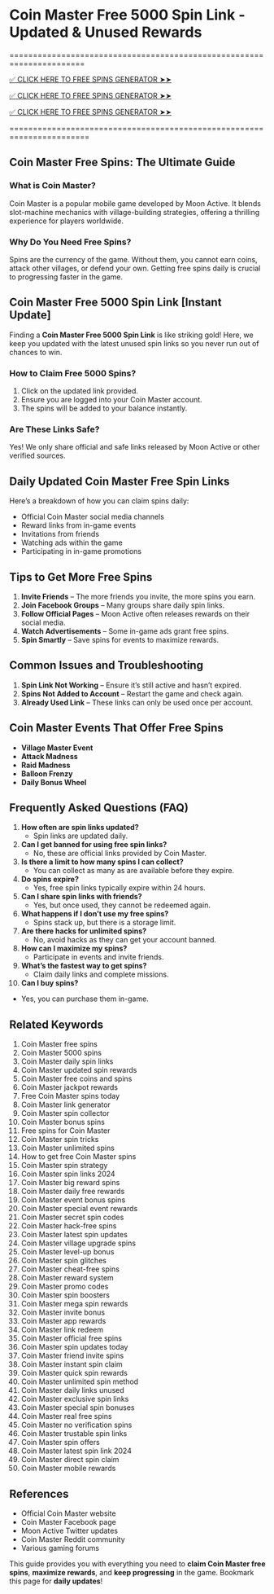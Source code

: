 # Coin Master Free 5000 Spin Link - Updated & Unused Rewards

======================================================================

[✅ CLICK HERE TO FREE SPINS GENERATOR ➤➤  ](https://www.chcare24.com/allgiftcard/)

[✅ CLICK HERE TO FREE SPINS GENERATOR ➤➤  ](https://www.chcare24.com/allgiftcard/)

[✅ CLICK HERE TO FREE SPINS GENERATOR ➤➤  ](https://www.chcare24.com/allgiftcard/)

=======================================================================

## Coin Master Free Spins: The Ultimate Guide

### What is Coin Master?
Coin Master is a popular mobile game developed by Moon Active. It blends slot-machine mechanics with village-building strategies, offering a thrilling experience for players worldwide.

### Why Do You Need Free Spins?
Spins are the currency of the game. Without them, you cannot earn coins, attack other villages, or defend your own. Getting free spins daily is crucial to progressing faster in the game.

## Coin Master Free 5000 Spin Link [Instant Update]
Finding a **Coin Master Free 5000 Spin Link** is like striking gold! Here, we keep you updated with the latest unused spin links so you never run out of chances to win.

### How to Claim Free 5000 Spins?
1. Click on the updated link provided.
2. Ensure you are logged into your Coin Master account.
3. The spins will be added to your balance instantly.

### Are These Links Safe?
Yes! We only share official and safe links released by Moon Active or other verified sources.

## Daily Updated Coin Master Free Spin Links
Here’s a breakdown of how you can claim spins daily:
- Official Coin Master social media channels
- Reward links from in-game events
- Invitations from friends
- Watching ads within the game
- Participating in in-game promotions

## Tips to Get More Free Spins
1. **Invite Friends** – The more friends you invite, the more spins you earn.
2. **Join Facebook Groups** – Many groups share daily spin links.
3. **Follow Official Pages** – Moon Active often releases rewards on their social media.
4. **Watch Advertisements** – Some in-game ads grant free spins.
5. **Spin Smartly** – Save spins for events to maximize rewards.

## Common Issues and Troubleshooting
1. **Spin Link Not Working** – Ensure it’s still active and hasn’t expired.
2. **Spins Not Added to Account** – Restart the game and check again.
3. **Already Used Link** – These links can only be used once per account.

## Coin Master Events That Offer Free Spins
- **Village Master Event**
- **Attack Madness**
- **Raid Madness**
- **Balloon Frenzy**
- **Daily Bonus Wheel**

## Frequently Asked Questions (FAQ)
1. **How often are spin links updated?**
   - Spin links are updated daily.
2. **Can I get banned for using free spin links?**
   - No, these are official links provided by Coin Master.
3. **Is there a limit to how many spins I can collect?**
   - You can collect as many as are available before they expire.
4. **Do spins expire?**
   - Yes, free spin links typically expire within 24 hours.
5. **Can I share spin links with friends?**
   - Yes, but once used, they cannot be redeemed again.
6. **What happens if I don’t use my free spins?**
   - Spins stack up, but there is a storage limit.
7. **Are there hacks for unlimited spins?**
   - No, avoid hacks as they can get your account banned.
8. **How can I maximize my spins?**
   - Participate in events and invite friends.
9. **What’s the fastest way to get spins?**
   - Claim daily links and complete missions.
10. **Can I buy spins?**
   - Yes, you can purchase them in-game.

## Related Keywords
1. Coin Master free spins
2. Coin Master 5000 spins
3. Coin Master daily spin links
4. Coin Master updated spin rewards
5. Coin Master free coins and spins
6. Coin Master jackpot rewards
7. Free Coin Master spins today
8. Coin Master link generator
9. Coin Master spin collector
10. Coin Master bonus spins
11. Free spins for Coin Master
12. Coin Master spin tricks
13. Coin Master unlimited spins
14. How to get free Coin Master spins
15. Coin Master spin strategy
16. Coin Master spin links 2024
17. Coin Master big reward spins
18. Coin Master daily free rewards
19. Coin Master event bonus spins
20. Coin Master special event rewards
21. Coin Master secret spin codes
22. Coin Master hack-free spins
23. Coin Master latest spin updates
24. Coin Master village upgrade spins
25. Coin Master level-up bonus
26. Coin Master spin glitches
27. Coin Master cheat-free spins
28. Coin Master reward system
29. Coin Master promo codes
30. Coin Master spin boosters
31. Coin Master mega spin rewards
32. Coin Master invite bonus
33. Coin Master app rewards
34. Coin Master link redeem
35. Coin Master official free spins
36. Coin Master spin updates today
37. Coin Master friend invite spins
38. Coin Master instant spin claim
39. Coin Master quick spin rewards
40. Coin Master unlimited spin method
41. Coin Master daily links unused
42. Coin Master exclusive spin links
43. Coin Master special spin bonuses
44. Coin Master real free spins
45. Coin Master no verification spins
46. Coin Master trustable spin links
47. Coin Master spin offers
48. Coin Master latest spin link 2024
49. Coin Master direct spin claim
50. Coin Master mobile rewards

## References
- Official Coin Master website
- Coin Master Facebook page
- Moon Active Twitter updates
- Coin Master Reddit community
- Various gaming forums

This guide provides you with everything you need to **claim Coin Master free spins**, **maximize rewards**, and **keep progressing** in the game. Bookmark this page for **daily updates**!
